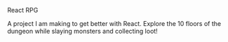 React RPG

A project I am making to get better with React.
Explore the 10 floors of the dungeon while slaying monsters and collecting loot!
